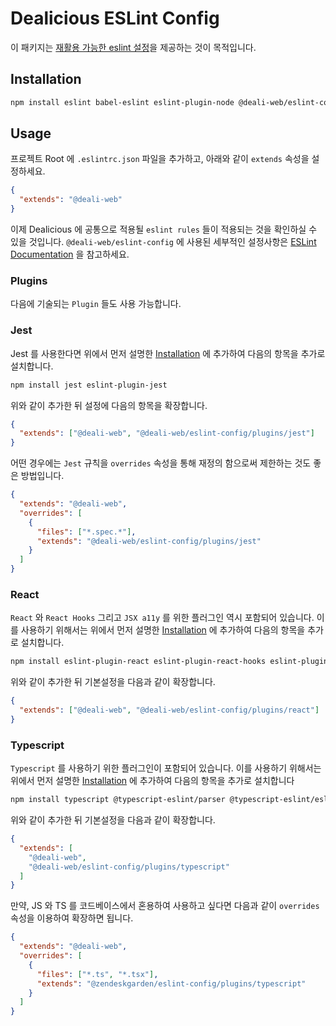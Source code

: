 # Dealicious ESLint Config

이 패키지는 [재활용 가능한 eslint 설정](https://eslint.org/docs/developer-guide/shareable-configs)을 제공하는 것이 목적입니다.

## Installation

```sh
npm install eslint babel-eslint eslint-plugin-node @deali-web/eslint-config
```

## Usage

프로젝트 Root 에 `.eslintrc.json` 파일을 추가하고, 아래와 같이 `extends` 속성을 설정하세요.

```json
{
  "extends": "@deali-web"
}
```

이제 Dealicious 에 공통으로 적용될 `eslint rules` 들이 적용되는 것을 확인하실 수 있을 것입니다.
`@deali-web/eslint-config` 에 사용된 세부적인 설정사항은 [ESLint Documentation](http://eslint.org/docs/user-guide/configuring#extending-configuration-files) 을 참고하세요.

### Plugins

다음에 기술되는 `Plugin` 들도 사용 가능합니다.

### Jest

Jest 를 사용한다면 위에서 먼저 설명한 [Installation](#installation) 에 추가하여 다음의 항목을 추가로 설치합니다.

```sh
npm install jest eslint-plugin-jest
```

위와 같이 추가한 뒤 설정에 다음의 항목을 확장합니다.

```json
{
  "extends": ["@deali-web", "@deali-web/eslint-config/plugins/jest"]
}
```

어떤 경우에는 `Jest` 규칙을 `overrides` 속성을 통해 재정의 함으로써 제한하는 것도 좋은 방법입니다.

```json
{
  "extends": "@deali-web",
  "overrides": [
    {
      "files": ["*.spec.*"],
      "extends": "@deali-web/eslint-config/plugins/jest"
    }
  ]
}
```

### React

`React` 와 `React Hooks` 그리고 `JSX a11y` 를 위한 플러그인 역시 포함되어 있습니다.
이를 사용하기 위해서는 위에서 먼저 설명한 [Installation](#installation) 에 추가하여 다음의 항목을 추가로 설치합니다.

```sh
npm install eslint-plugin-react eslint-plugin-react-hooks eslint-plugin-jsx-a11y
```

위와 같이 추가한 뒤 기본설정을 다음과 같이 확장합니다.

```json
{
  "extends": ["@deali-web", "@deali-web/eslint-config/plugins/react"]
}
```

### Typescript

`Typescript` 를 사용하기 위한 플러그인이 포함되어 있습니다.
이를 사용하기 위해서는 위에서 먼저 설명한 [Installation](#installation) 에 추가하여 다음의 항목을 추가로 설치합니다

```sh
npm install typescript @typescript-eslint/parser @typescript-eslint/eslint-plugin
```

위와 같이 추가한 뒤 기본설정을 다음과 같이 확장합니다.

```json
{
  "extends": [
    "@deali-web",
    "@deali-web/eslint-config/plugins/typescript"
  ]
}
```

만약, JS 와 TS 를 코드베이스에서 혼용하여 사용하고 싶다면 다음과 같이 `overrides` 속성을 이용하여 확장하면 됩니다.

```json
{
  "extends": "@deali-web",
  "overrides": [
    {
      "files": ["*.ts", "*.tsx"],
      "extends": "@zendeskgarden/eslint-config/plugins/typescript"
    }
  ]
}
```





